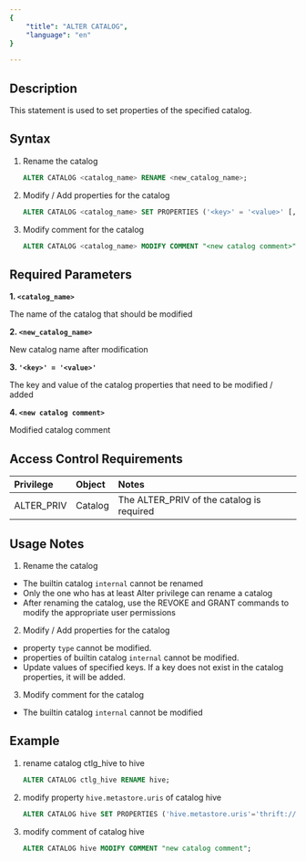 ```yaml
---
{
    "title": "ALTER CATALOG",
    "language": "en"
}

---
```


## Description

This statement is used to set properties of the specified catalog. 


## Syntax
1) Rename the catalog

    ```sql
    ALTER CATALOG <catalog_name> RENAME <new_catalog_name>;
    ```

2) Modify / Add properties for the catalog

    ```sql
    ALTER CATALOG <catalog_name> SET PROPERTIES ('<key>' = '<value>' [, ... ]);  
    ```

3) Modify comment for the catalog

    ```sql
    ALTER CATALOG <catalog_name> MODIFY COMMENT "<new catalog comment>";
    ```
   
## Required Parameters

**1. `<catalog_name>`** 

The name of the catalog that should be modified

**2. `<new_catalog_name>`**

New catalog name after modification

**3. `'<key>' = '<value>'`**

The key and value of the catalog properties that need to be modified / added

**4. `<new catalog comment>`**

Modified catalog comment


## Access Control Requirements
| Privilege  | Object    | Notes                                     |
|:-----------|:----------|:------------------------------------------|
| ALTER_PRIV | Catalog   | The ALTER_PRIV of the catalog is required |

## Usage Notes

1) Rename the catalog
- The builtin catalog `internal` cannot be renamed
- Only the one who has at least Alter privilege can rename a catalog
- After renaming the catalog, use the REVOKE and GRANT commands to modify the appropriate user permissions

2) Modify / Add properties for the catalog

- property `type` cannot be modified.
- properties of builtin catalog `internal` cannot be modified.
- Update values of specified keys. If a key does not exist in the catalog properties, it will be added.

3) Modify comment for the catalog

- The builtin catalog `internal` cannot be modified

## Example

1. rename catalog ctlg_hive to hive

      ```sql
      ALTER CATALOG ctlg_hive RENAME hive;
      ```

2. modify property `hive.metastore.uris` of catalog hive

      ```sql
      ALTER CATALOG hive SET PROPERTIES ('hive.metastore.uris'='thrift://172.21.0.1:9083');
      ```

3. modify comment of catalog hive
      ```sql
      ALTER CATALOG hive MODIFY COMMENT "new catalog comment";
      ```

